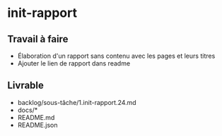 # init-rapport

## Travail à faire

- Élaboration d'un rapport sans contenu avec les pages et leurs titres
- Ajouter le lien de rapport dans readme

## Livrable

- backlog/sous-tâche/1.init-rapport.24.md
- docs/*
- README.md
- README.json

